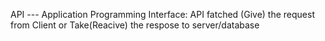 API --- Application Programming Interface:
                                            API fatched (Give) the request from Client or Take(Reacive) the respose to server/database

